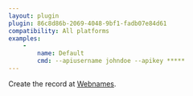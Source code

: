 ```yaml
---
layout: plugin
plugin: 86c8d86b-2069-4048-9bf1-fadb07e84d61
compatibility: All platforms
examples:
    -
        name: Default
        cmd: ‑‑apiusername johndoe ‑‑apikey *****
---
```

Create the record at [Webnames](/https://www.webnames.ca/).